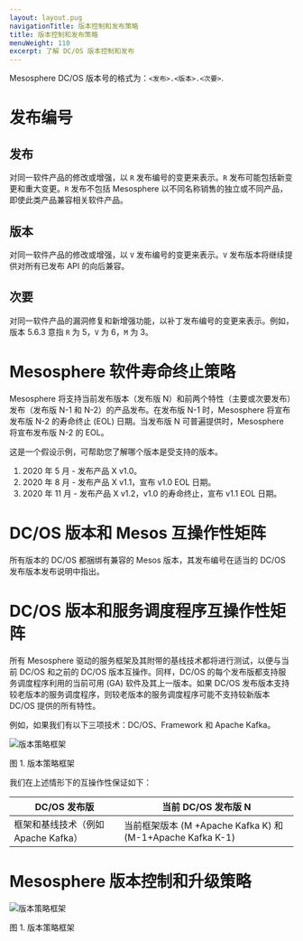 ```yaml
---
layout: layout.pug
navigationTitle: 版本控制和发布策略
title: 版本控制和发布策略
menuWeight: 110
excerpt: 了解 DC/OS 版本控制和发布
---
```

Mesosphere DC/OS 版本号的格式为：<code>&lt;发布&gt;.&lt;版本&gt;.&lt;次要&gt;</code>. 

# 发布编号

## 发布

对同一软件产品的修改或增强，以 <code>R</code> 发布编号的变更来表示。<code>R</code> 发布可能包括新变更和重大变更。<code>R</code> 发布不包括 Mesosphere 以不同名称销售的独立或不同产品，即使此类产品兼容相关软件产品。

## 版本

对同一软件产品的修改或增强，以 <code>V</code> 发布编号的变更来表示。<code>V</code> 发布版本将继续提供对所有已发布 API 的向后兼容。

## 次要

对同一软件产品的漏洞修复和新增强功能，以补丁发布编号的变更来表示。例如，版本 5.6.3 意指 <code>R</code> 为 5，<code>V</code> 为 6，<code>M</code> 为 3。

# Mesosphere 软件寿命终止策略

Mesosphere 将支持当前发布版本（发布版 N）和前两个特性（主要或次要发布）发布（发布版 N-1 和 N-2）的产品发布。在发布版 N-1 时，Mesosphere 将宣布发布版 N-2 的寿命终止 (EOL) 日期。当发布版 N 可普遍提供时，Mesosphere 将宣布发布版 N-2 的 EOL。

这是一个假设示例，可帮助您了解哪个版本是受支持的版本。

<ol>
<li>2020 年 5 月 - 发布产品 X v1.0。</li>
<li>2020 年 8 月 - 发布产品 X v1.1，宣布 v1.0 EOL 日期。</li>
<li>2020 年 11 月 - 发布产品 X v1.2，v1.0 的寿命终止，宣布 v1.1 EOL 日期。</li>
</ol>

# DC/OS 版本和 Mesos 互操作性矩阵

所有版本的 DC/OS 都捆绑有兼容的 Mesos 版本，其发布编号在适当的 DC/OS 发布版本发布说明中指出。

# DC/OS 版本和服务调度程序互操作性矩阵

所有 Mesosphere 驱动的服务框架及其附带的基线技术都将进行测试，以便与当前 DC/OS 和之前的 DC/OS 版本互操作。同样，DC/OS 的每个发布版都支持服务调度程序利用的当前可用 (GA) 软件及其上一版本。如果 DC/OS 发布版本支持较老版本的服务调度程序，则较老版本的服务调度程序可能不支持较新版本 DC/OS 提供的所有特性。

例如，如果我们有以下三项技术：DC/OS、Framework 和 Apache Kafka。

![版本策略框架](/1.10/img/version-policy-1.png)

图 1. 版本策略框架

我们在上述情形下的互操作性保证如下：

<table>
<thead>
<tr>
 <th><strong>DC/OS 发布版</strong></th>
 <th><strong>当前 DC/OS 发布版 N</strong></th>
</tr>
</thead>
<tbody>
<tr>
 <td>框架和基线技术（例如 Apache Kafka）</td>
 <td>当前框架版本 (M +Apache Kafka K) 和 (M-1+Apache Kafka K-1)</td>
</tr>
</tbody>
</table>

# Mesosphere 版本控制和升级策略

![版本策略框架](/1.10/img/version-policy-2.png)

图 1. 版本策略框架
